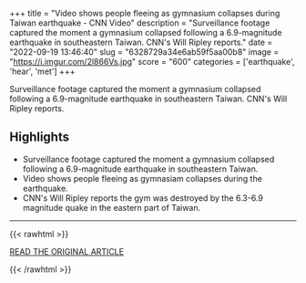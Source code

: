 +++
title = "Video shows people fleeing as gymnasium collapses during Taiwan earthquake - CNN Video"
description = "Surveillance footage captured the moment a gymnasium collapsed following a 6.9-magnitude earthquake in southeastern Taiwan. CNN's Will Ripley reports."
date = "2022-09-19 13:46:40"
slug = "6328729a34e6ab59f5aa00b8"
image = "https://i.imgur.com/2l866Vs.jpg"
score = "600"
categories = ['earthquake', 'hear', 'met']
+++

Surveillance footage captured the moment a gymnasium collapsed following a 6.9-magnitude earthquake in southeastern Taiwan. CNN's Will Ripley reports.

## Highlights

- Surveillance footage captured the moment a gymnasium collapsed following a 6.9-magnitude earthquake in southeastern Taiwan.
- Video shows people fleeing as gymnasiam collapses during the earthquake.
- CNN's Will Ripley reports the gym was destroyed by the 6.3-6.9 magnitude quake in the eastern part of Taiwan.

---

{{< rawhtml >}}
  <p class="article-category">
    <a target="_blank" href="https://www.cnn.com/videos/world/2022/09/18/earthquake-taiwan-southern-coast-intl-vpx.cnn">READ THE ORIGINAL ARTICLE</a>
  </p>
{{< /rawhtml >}}
